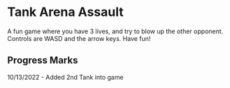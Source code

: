 # Tank Arena Assault
 A fun game where you have 3 lives, and try to blow up the other opponent. Controls are WASD and the arrow keys. Have fun!

Progress Marks
--------------

10/13/2022 - Added 2nd Tank into game
